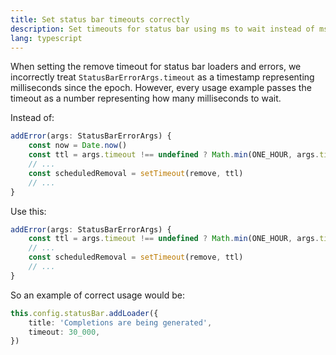 ```yaml
---
title: Set status bar timeouts correctly
description: Set timeouts for status bar using ms to wait instead of ms since epoch
lang: typescript
---
```


When setting the remove timeout for status bar loaders and errors, we incorrectly treat `StatusBarErrorArgs.timeout` as a timestamp representing milliseconds since the epoch. However, every usage example passes the timeout as a number representing how many milliseconds to wait.

Instead of:

```typescript
addError(args: StatusBarErrorArgs) {
    const now = Date.now()
    const ttl = args.timeout !== undefined ? Math.min(ONE_HOUR, args.timeout - now) : ONE_HOUR // subtracting now, incorrect
    // ...
    const scheduledRemoval = setTimeout(remove, ttl)
    // ...
}
```

Use this:

```typescript
addError(args: StatusBarErrorArgs) {
    const ttl = args.timeout !== undefined ? Math.min(ONE_HOUR, args.timeout) : ONE_HOUR // don't subtract now, correct
    // ...
    const scheduledRemoval = setTimeout(remove, ttl)
    // ...
}
```

So an example of correct usage would be:

```typescript
this.config.statusBar.addLoader({
    title: 'Completions are being generated',
    timeout: 30_000,
})
```

